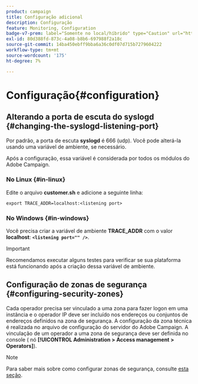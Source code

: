 ```yaml
---
product: campaign
title: Configuração adicional
description: Configuração
feature: Monitoring, Configuration
badge-v7-prem: label="Somente no local/híbrido" type="Caution" url="https://experienceleague.adobe.com/docs/campaign-classic/using/installing-campaign-classic/architecture-and-hosting-models/hosting-models-lp/hosting-models.html?lang=pt-BR" tooltip="Aplica-se somente a implantações locais e híbridas"
exl-id: 80d388fd-873c-4a08-b8b6-697988f2a18c
source-git-commit: 14ba450ebff9bba6a36c0df07d715b7279604222
workflow-type: tm+mt
source-wordcount: '175'
ht-degree: 7%

---
```


# Configuração{#configuration}



## Alterando a porta de escuta do syslogd {#changing-the-syslogd-listening-port}

Por padrão, a porta de escuta **syslogd** é 666 (udp). Você pode alterá-la usando uma variável de ambiente, se necessário.

Após a configuração, essa variável é considerada por todos os módulos do Adobe Campaign.

### No Linux {#in-linux}

Edite o arquivo **customer.sh** e adicione a seguinte linha:

```
export TRACE_ADDR=localhost:<listening port>
```

### No Windows {#in-windows}

Você precisa criar a variável de ambiente **TRACE_ADDR** com o valor **localhost**: **`<listening port="" />`**.

>[!IMPORTANT]
>
>Recomendamos executar alguns testes para verificar se sua plataforma está funcionando após a criação dessa variável de ambiente.

## Configuração de zonas de segurança {#configuring-security-zones}

Cada operador precisa ser vinculado a uma zona para fazer logon em uma instância e o operador IP deve ser incluído nos endereços ou conjuntos de endereços definidos na zona de segurança. A configuração da zona técnica é realizada no arquivo de configuração do servidor do Adobe Campaign. A vinculação de um operador a uma zona de segurança deve ser definida no console ( nó **[!UICONTROL Administration > Access management > Operators]**).

>[!NOTE]
>
>Para saber mais sobre como configurar zonas de segurança, consulte [esta seção](../../installation/using/security-zones.md).
